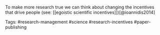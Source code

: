 To make more research true we can think about changing the incentives that drive people (see: [[egoistic scientific incentives]])[@ioannidis2014]


Tags: #research-management #science #research-incentives #paper-publishing